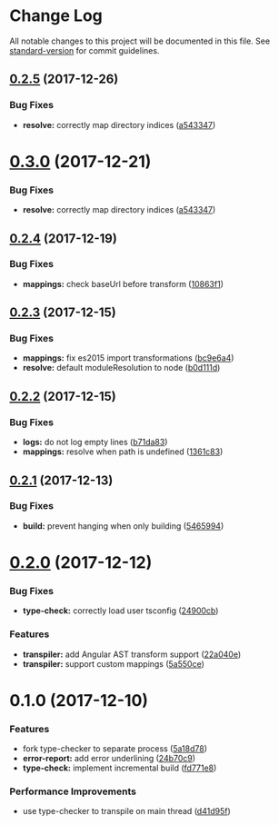 # Change Log

All notable changes to this project will be documented in this file. See [standard-version](https://github.com/conventional-changelog/standard-version) for commit guidelines.

<a name="0.2.5"></a>
## [0.2.5](https://github.com/fathyb/parcel-plugin-typescript/compare/v0.2.4...v0.2.5) (2017-12-26)


### Bug Fixes

* **resolve:** correctly map directory indices ([a543347](https://github.com/fathyb/parcel-plugin-typescript/commit/a543347))

<a name="0.3.0"></a>
# [0.3.0](https://github.com/fathyb/parcel-plugin-typescript/compare/v0.2.4...v0.3.0) (2017-12-21)


### Bug Fixes

* **resolve:** correctly map directory indices ([a543347](https://github.com/fathyb/parcel-plugin-typescript/commit/a543347))



<a name="0.2.4"></a>
## [0.2.4](https://github.com/fathyb/parcel-plugin-typescript/compare/v0.2.3...v0.2.4) (2017-12-19)


### Bug Fixes

* **mappings:** check baseUrl before transform ([10863f1](https://github.com/fathyb/parcel-plugin-typescript/commit/10863f1))



<a name="0.2.3"></a>
## [0.2.3](https://github.com/fathyb/parcel-plugin-typescript/compare/v0.2.2...v0.2.3) (2017-12-15)


### Bug Fixes

* **mappings:** fix es2015 import transformations ([bc9e6a4](https://github.com/fathyb/parcel-plugin-typescript/commit/bc9e6a4))
* **resolve:** default moduleResolution to node ([b0d111d](https://github.com/fathyb/parcel-plugin-typescript/commit/b0d111d))



<a name="0.2.2"></a>
## [0.2.2](https://github.com/fathyb/parcel-plugin-typescript/compare/v0.2.1...v0.2.2) (2017-12-15)


### Bug Fixes

* **logs:** do not log empty lines ([b71da83](https://github.com/fathyb/parcel-plugin-typescript/commit/b71da83))
* **mappings:** resolve when path is undefined ([1361c83](https://github.com/fathyb/parcel-plugin-typescript/commit/1361c83))



<a name="0.2.1"></a>
## [0.2.1](https://github.com/fathyb/parcel-plugin-typescript/compare/v0.2.0...v0.2.1) (2017-12-13)


### Bug Fixes

* **build:** prevent hanging when only building ([5465994](https://github.com/fathyb/parcel-plugin-typescript/commit/5465994))



<a name="0.2.0"></a>
# [0.2.0](https://github.com/fathyb/parcel-plugin-typescript/compare/v0.1.0...v0.2.0) (2017-12-12)


### Bug Fixes

* **type-check:** correctly load user tsconfig ([24900cb](https://github.com/fathyb/parcel-plugin-typescript/commit/24900cb))


### Features

* **transpiler:** add Angular AST transform support ([22a040e](https://github.com/fathyb/parcel-plugin-typescript/commit/22a040e))
* **transpiler:** support custom mappings ([5a550ce](https://github.com/fathyb/parcel-plugin-typescript/commit/5a550ce))



<a name="0.1.0"></a>
# 0.1.0 (2017-12-10)


### Features

* fork type-checker to separate process ([5a18d78](https://github.com/fathyb/parcel-plugin-typescript/commit/5a18d78))
* **error-report:** add error underlining ([24b70c9](https://github.com/fathyb/parcel-plugin-typescript/commit/24b70c9))
* **type-check:** implement incremental build ([fd771e8](https://github.com/fathyb/parcel-plugin-typescript/commit/fd771e8))


### Performance Improvements

* use type-checker to transpile on main thread ([d41d95f](https://github.com/fathyb/parcel-plugin-typescript/commit/d41d95f))
